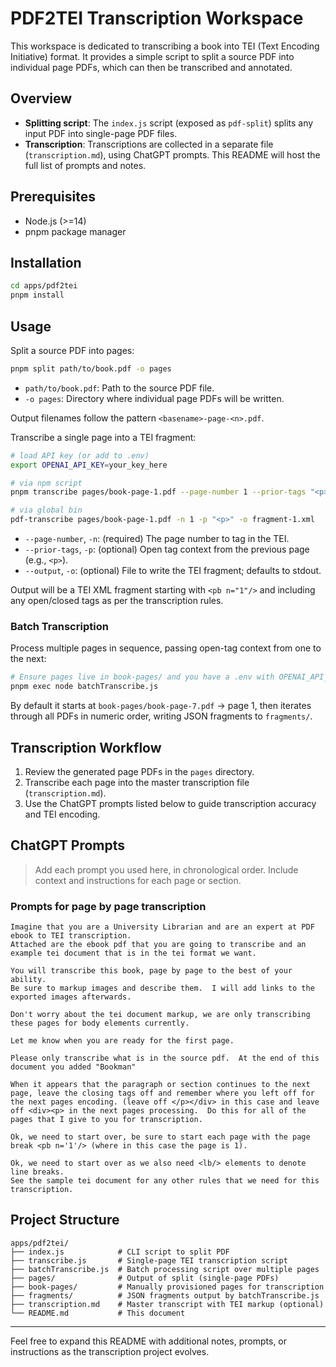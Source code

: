 # PDF2TEI Transcription Workspace

This workspace is dedicated to transcribing a book into TEI (Text Encoding Initiative) format. It provides a simple script to split a source PDF into individual page PDFs, which can then be transcribed and annotated.

## Overview

- **Splitting script**: The `index.js` script (exposed as `pdf-split`) splits any input PDF into single-page PDF files.
- **Transcription**: Transcriptions are collected in a separate file (`transcription.md`), using ChatGPT prompts. This README will host the full list of prompts and notes.

## Prerequisites

- Node.js (>=14)
- pnpm package manager

## Installation

```bash
cd apps/pdf2tei
pnpm install
```

## Usage

Split a source PDF into pages:

```bash
pnpm split path/to/book.pdf -o pages
```

- `path/to/book.pdf`: Path to the source PDF file.
- `-o pages`: Directory where individual page PDFs will be written.

Output filenames follow the pattern `<basename>-page-<n>.pdf`.

Transcribe a single page into a TEI fragment:

```bash
# load API key (or add to .env)
export OPENAI_API_KEY=your_key_here

# via npm script
pnpm transcribe pages/book-page-1.pdf --page-number 1 --prior-tags "<p>" --output fragment-1.xml

# via global bin
pdf-transcribe pages/book-page-1.pdf -n 1 -p "<p>" -o fragment-1.xml
```

- `--page-number`, `-n`: (required) The page number to tag in the TEI.
- `--prior-tags`, `-p`: (optional) Open tag context from the previous page (e.g., `<p>`).
- `--output`, `-o`: (optional) File to write the TEI fragment; defaults to stdout.

Output will be a TEI XML fragment starting with `<pb n="1"/>` and including any open/closed tags as per the transcription rules.

### Batch Transcription

Process multiple pages in sequence, passing open-tag context from one to the next:

```bash
# Ensure pages live in book-pages/ and you have a .env with OPENAI_API_KEY
pnpm exec node batchTranscribe.js
```

By default it starts at `book-pages/book-page-7.pdf` → page 1, then iterates through all PDFs in numeric order, writing JSON fragments to `fragments/`.

## Transcription Workflow

1. Review the generated page PDFs in the `pages` directory.
2. Transcribe each page into the master transcription file (`transcription.md`).
3. Use the ChatGPT prompts listed below to guide transcription accuracy and TEI encoding.

## ChatGPT Prompts

> Add each prompt you used here, in chronological order. Include context and instructions for each page or section.

### Prompts for page by page transcription

```text
Imagine that you are a University Librarian and are an expert at PDF ebook to TEI transcription.
Attached are the ebook pdf that you are going to transcribe and an example tei document that is in the tei format we want.

You will transcribe this book, page by page to the best of your ability.
Be sure to markup images and describe them.  I will add links to the exported images afterwards.

Don't worry about the tei document markup, we are only transcribing these pages for body elements currently.

Let me know when you are ready for the first page.
```

```text
Please only transcribe what is in the source pdf.  At the end of this document you added "Bookman"
```

```text
When it appears that the paragraph or section continues to the next page, leave the closing tags off and remember where you left off for the next pages encoding. (leave off </p></div> in this case and leave off <div><p> in the next pages processing.  Do this for all of the pages that I give to you for transcription.
```

```text
Ok, we need to start over, be sure to start each page with the page break <pb n='1'/> (where in this case the page is 1).
```

```text
Ok, we need to start over as we also need <lb/> elements to denote line breaks.
See the sample tei document for any other rules that we need for this transcription.
```

## Project Structure

```text
apps/pdf2tei/
├── index.js            # CLI script to split PDF
├── transcribe.js       # Single-page TEI transcription script
├── batchTranscribe.js  # Batch processing script over multiple pages
├── pages/              # Output of split (single-page PDFs)
├── book-pages/         # Manually provisioned pages for transcription
├── fragments/          # JSON fragments output by batchTranscribe.js
├── transcription.md    # Master transcript with TEI markup (optional)
└── README.md           # This document
```

---

Feel free to expand this README with additional notes, prompts, or instructions as the transcription project evolves.
